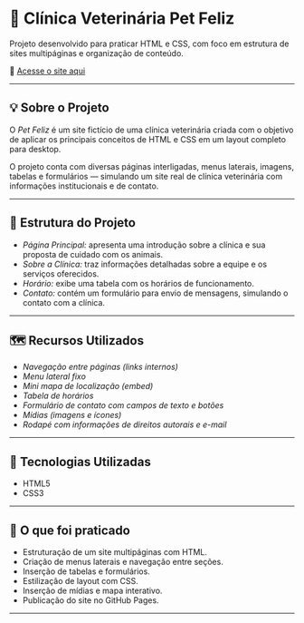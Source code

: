 # 🐾 Clínica Veterinária Pet Feliz

Projeto desenvolvido para praticar HTML e CSS, com foco em estrutura de sites multipáginas e organização de conteúdo.

🔗 [Acesse o site aqui](https://ingridkpf.github.io/html-clinica-pet-feliz/)

---

## 💡 Sobre o Projeto

O *Pet Feliz* é um site fictício de uma clínica veterinária criada com o objetivo de aplicar os principais conceitos de HTML e CSS em um layout completo para desktop.

O projeto conta com diversas páginas interligadas, menus laterais, imagens, tabelas e formulários — simulando um site real de clínica veterinária com informações institucionais e de contato.

---

## 🧱 Estrutura do Projeto

- *Página Principal:* apresenta uma introdução sobre a clínica e sua proposta de cuidado com os animais.  
- *Sobre a Clínica:* traz informações detalhadas sobre a equipe e os serviços oferecidos.  
- *Horário:* exibe uma tabela com os horários de funcionamento.  
- *Contato:* contém um formulário para envio de mensagens, simulando o contato com a clínica.

---

## 🗺 Recursos Utilizados

- *Navegação entre páginas (links internos)*  
- *Menu lateral fixo*  
- *Mini mapa de localização (embed)*  
- *Tabela de horários*  
- *Formulário de contato com campos de texto e botões*  
- *Mídias (imagens e ícones)*  
- *Rodapé com informações de direitos autorais e e-mail*

---

## 🧠 Tecnologias Utilizadas

- HTML5  
- CSS3  

---

## 🎯 O que foi praticado

- Estruturação de um site multipáginas com HTML.  
- Criação de menus laterais e navegação entre seções.  
- Inserção de tabelas e formulários.  
- Estilização de layout com CSS.  
- Inserção de mídias e mapa interativo.  
- Publicação do site no GitHub Pages.

---

